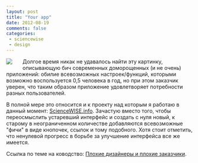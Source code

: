```yaml
---
layout: post
title: "Your app"
date: 2012-08-19
comments: false
categories:
 - sciencewise
 - design
---
```



<a href="http://1.bp.blogspot.com/-Ou0xqZTVUPE/UDEiHhZFysI/AAAAAAAAEaY/rJ9QZs_6Rio/s1600/yourproduct.jpg" imageanchor="1" style="clear: left; float: left; margin-bottom: 1em; margin-right: 2em;"><img border="0" src="http://1.bp.blogspot.com/-Ou0xqZTVUPE/UDEiHhZFysI/AAAAAAAAEaY/rJ9QZs_6Rio/s1600/yourproduct.jpg" /></a>
Долгое время никак не удавалось найти эту картинку, описывающую бич современных доморощенных (и не очень) приложений: обилие всевозможных настроек/функций, которыми возможно воспользуется 0,5 человека в год, но при этом заказчик уверен, что таким образом приложение удовлетворяет потребности разных пользователей.

В полной мере это относится и к проекту над которым я работаю в данный момент: <a href="http://sciencewise.info/">ScienceWISE.info</a>. Зачастую вместо того, чтобы переосмыслить устаревший интерфейс и создать с нуля новый, к старому в неограниченном количестве добавляются всевозможные "фичи" в виде кнопочек, ссылок и тому подобного. Хотя стоит отметить, что ненулевой прогресс в борьбе за улучшение интерфейса все же имеется.

Ссылка по теме на ководство: <a href="http://www.artlebedev.ru/kovodstvo/sections/86/">Плохие дизайнеры и плохие заказчики</a>.
